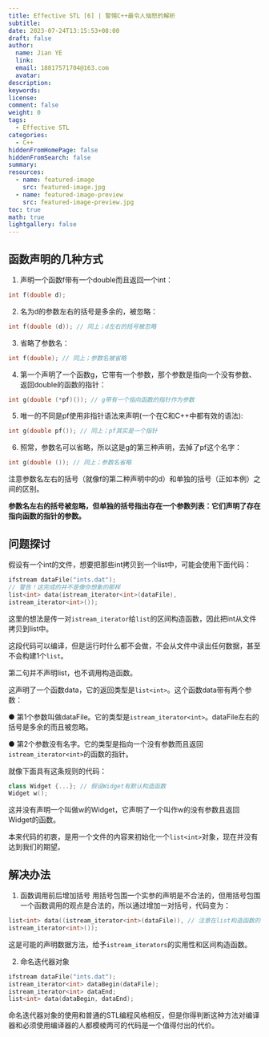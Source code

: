 ```yaml
---
title: Effective STL [6] | 警惕C++最令人恼怒的解析
subtitle:
date: 2023-07-24T13:15:53+08:00
draft: false
author:
  name: Jian YE
  link:
  email: 18817571704@163.com
  avatar:
description:
keywords:
license:
comment: false
weight: 0
tags:
  - Effective STL
categories:
  - C++
hiddenFromHomePage: false
hiddenFromSearch: false
summary:
resources:
  - name: featured-image
    src: featured-image.jpg
  - name: featured-image-preview
    src: featured-image-preview.jpg
toc: true
math: true
lightgallery: false
---
```


## 函数声明的几种方式

1. 声明一个函数f带有一个double而且返回一个int：

```c++
int f(double d);
```

2. 名为d的参数左右的括号是多余的，被忽略：

```c++
int f(double (d)); // 同上；d左右的括号被忽略
```

3. 省略了参数名：

```c++
int f(double); // 同上；参数名被省略
```
4. 第一个声明了一个函数g，它带有一个参数，那个参数是指向一个没有参数、返回double的函数的指针：

```c++
int g(double (*pf)()); // g带有一个指向函数的指针作为参数
```

5. 唯一的不同是pf使用非指针语法来声明(一个在C和C++中都有效的语法):

```c++
int g(double pf()); // 同上；pf其实是一个指针
```

6. 照常，参数名可以省略，所以这是g的第三种声明，去掉了pf这个名字：

```c++
int g(double ()); // 同上；参数名省略
```

注意参数名左右的括号（就像f的第二种声明中的d）和单独的括号（正如本例）之间的区别。

**参数名左右的括号被忽略，但单独的括号指出存在一个参数列表：它们声明了存在指向函数的指针的参数。**

## 问题探讨

假设有一个int的文件，想要把那些int拷贝到一个list中，可能会使用下面代码：

```c++
ifstream dataFile("ints.dat");
// 警告！这完成的并不是像你想象的那样
list<int> data(istream_iterator<int>(dataFile),
istream_iterator<int>());
```

这里的想法是传一对`istream_iterator`给`list`的区间构造函数，因此把int从文件拷贝到list中。

这段代码可以编译，但是运行时什么都不会做，不会从文件中读出任何数据，甚至不会构建1个`list`。

第二句并不声明list，也不调用构造函数。

这声明了一个函数data，它的返回类型是`list<int>`。这个函数data带有两个参数：

● 第1个参数叫做dataFile。它的类型是`istream_iterator<int>`。dataFile左右的括号是多余的而且被忽略。

● 第2个参数没有名字。它的类型是指向一个没有参数而且返回`istream_iterator<int>`的函数的指针。

就像下面具有这条规则的代码：

```c++
class Widget {...}; // 假设Widget有默认构造函数
Widget w();
```

这并没有声明一个叫做w的Widget，它声明了一个叫作w的没有参数且返回Widget的函数。

本来代码的初衷，是用一个文件的内容来初始化一个`list<int>`对象，现在并没有达到我们的期望。

## 解决办法

1. 函数调用前后增加括号
用括号包围一个实参的声明是不合法的，但用括号包围一个函数调用的观点是合法的，所以通过增加一对括号，代码变为：

```c++
list<int> data((istream_iterator<int>(dataFile)), // 注意在list构造函数的第一个实参左右的新括号
istream_iterator<int>());
```

这是可能的声明数据方法，给予`istream_iterators`的实用性和区间构造函数。

2. 命名迭代器对象

```c++
ifstream dataFile("ints.dat");
istream_iterator<int> dataBegin(dataFile);
istream_iterator<int> dataEnd;
list<int> data(dataBegin, dataEnd);
```

命名迭代器对象的使用和普通的STL编程风格相反，但是你得判断这种方法对编译器和必须使用编译器的人都模棱两可的代码是一个值得付出的代价。